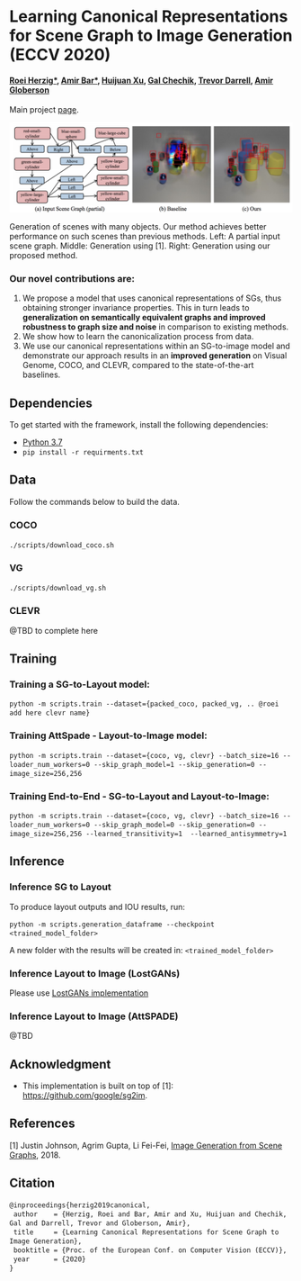 # Learning Canonical Representations for Scene Graph to Image Generation (ECCV 2020)

#### [Roei Herzig*](https://roeiherz.github.io/), [Amir Bar*](http://www.amirbar.net/), [Huijuan Xu](https://cs-people.bu.edu/hxu/), [Gal Chechik](https://chechiklab.biu.ac.il/), [Trevor Darrell](https://people.eecs.berkeley.edu/~trevor/), [Amir Globerson](https://www.cs.tau.ac.il/~gamir/)

Main project [page](https://roeiherz.github.io/CanonicalSg2Im/).


<!---[alt text](Figures/teaser.png)--->
<img src="Figures/teaser.png" width="1000">

Generation of scenes with many objects. Our method achieves better performance on such scenes than previous methods. Left: A partial input scene graph.
Middle: Generation using [1]. Right: Generation using our proposed method.


### Our novel contributions are:
1. We propose a model that uses canonical representations of SGs, thus obtaining stronger invariance properties. This in turn leads to **generalization on semantically equivalent graphs and improved robustness to graph size and noise** in comparison to existing methods.
2. We show how to learn the canonicalization process from data.
3. We use our canonical representations within an SG-to-image model and demonstrate our approach results in an **improved generation** on Visual Genome, COCO, and CLEVR, compared to the state-of-the-art baselines.


<!--## Setup
To install the environment, following the instructions:
- `install` [conda3](https://repo.anaconda.com/miniconda/Miniconda3-latest-Linux-x86_64.sh)
- `conda create --name canonical`
- `conda activate canonincal`
- `conda install ipython`
- `pip install ninja yacs cython matplotlib tqdm opencv-python`
- `conda install pytorch torchvision cudatoolkit=10.0 -c pytorch`
- `pip install pillow tensorboardX pandas joblib`
- `pip install h5py imageio lmdb`
- `pip install scipy==1.3.3` -->


## Dependencies
To get started with the framework, install the following dependencies:
- [Python 3.7](https://www.python.org/)
- `pip install -r requirments.txt`

<!--To get started with the framework, install the following dependencies:
- [Python 3.7](https://www.python.org/)
- [Pytorch 1.1.0](https://www.https://pytorch.org/)
- [matplotlib 3.1.3](http://matplotlib.org/)
- [h5py 2.9.0](http://www.h5py.org/)
- [numpy 1.18.1](http://www.numpy.org/)
- [scipy 1.3.3]()
- [pandas 1.0.3]()
- [imageio 2.8.0]()
- [tensorboardX 1.8]()
- [opencv-python 4.2.9]()
- [joblib 0.14.1]()
- [lmdb 0.98]() -->

<!--Run `"pip install -r requirements.txt"`  - to install all the requirements.-->


## Data

Follow the commands below to build the data.

### COCO
`./scripts/download_coco.sh`

### VG
`./scripts/download_vg.sh`

### CLEVR
@TBD to complete here

## Training
### Training a SG-to-Layout model:
```
python -m scripts.train --dataset={packed_coco, packed_vg, .. @roei add here clevr name}  
```

### Training AttSpade - Layout-to-Image model:
```
python -m scripts.train --dataset={coco, vg, clevr} --batch_size=16 --loader_num_workers=0 --skip_graph_model=1 --skip_generation=0 --image_size=256,256 
```

### Training End-to-End - SG-to-Layout and Layout-to-Image:
```
python -m scripts.train --dataset={coco, vg, clevr} --batch_size=16 --loader_num_workers=0 --skip_graph_model=0 --skip_generation=0 --image_size=256,256 --learned_transitivity=1  --learned_antisymmetry=1  
```

## Inference
### Inference SG to Layout
To produce layout outputs and IOU results, run:
```
python -m scripts.generation_dataframe --checkpoint <trained_model_folder>
```
A new folder with the results will be created in: `<trained_model_folder>`

### Inference Layout to Image (LostGANs)
Please use [LostGANs implementation](https://github.com/WillSuen/LostGANs)

### Inference Layout to Image (AttSPADE)
@TBD


## Acknowledgment
- This implementation is built on top of [1]: https://github.com/google/sg2im.



## References
[1] Justin Johnson, Agrim Gupta, Li Fei-Fei, [Image Generation from Scene Graphs](https://arxiv.org/abs/1804.01622), 2018.


## Citation

```
@inproceedings{herzig2019canonical,
 author    = {Herzig, Roei and Bar, Amir and Xu, Huijuan and Chechik, Gal and Darrell, Trevor and Globerson, Amir},
 title     = {Learning Canonical Representations for Scene Graph to Image Generation},
 booktitle = {Proc. of the European Conf. on Computer Vision (ECCV)},
 year      = {2020}
}
```


